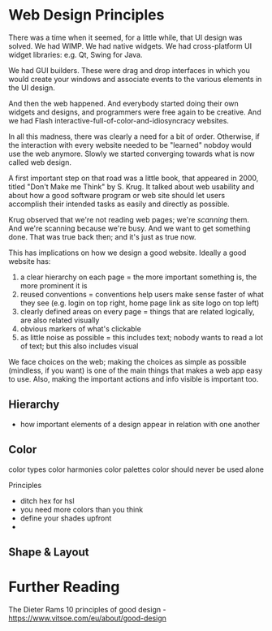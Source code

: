# Web Design Principles

There was a time when it seemed, for a little while, that UI design was solved.
We had WIMP. We had native widgets. We had cross-platform UI widget libraries: e.g. Qt, Swing for Java. 

We had GUI builders. These were drag and drop interfaces in which you would create your windows and associate events to the various elements in the UI design. 

And then the web happened. And everybody started doing their own widgets and designs, and programmers were free again to be creative. And we had Flash interactive-full-of-color-and-idiosyncracy websites. 


In all this madness, there was clearly a need for a bit of order. Otherwise, if the interaction with every website needed to be "learned" nobdoy would use the web anymore. Slowly we started converging towards what is now called web design. 

A first important step on that road was a little book, that appeared in 2000, titled "Don't Make me Think" by S. Krug. It talked about web usability and about how a good software program or web site should let users accomplish their intended tasks as easily and directly as possible. 

Krug observed that we're not reading web pages; we're *scanning* them. And we're scanning because we're busy. And we want to get something done. That was true back then; and it's just as true now. 

This has implications on how we design a good website. Ideally a good website has: 

1. a clear hierarchy on each page = the more important something is, the more prominent it is
2. reused conventions = conventions help users make sense faster of what they see (e.g. login on top right, home page link as site logo on top left)
3. clearly defined areas on every page = things that are related logically, are also related visually
4. obvious markers of what's clickable
5. as little noise as possible = this includes text; nobody wants to read a lot of text; but this also includes visual 

We face choices on the web; making the choices as simple as possible (mindless, if you want) is one of the main things that makes a web app easy to use. Also, making the important actions and info visible is important too.


## Hierarchy
- how important elements of a design appear in relation with one another




## Color
color types
color harmonies
color palettes
color should never be used alone

Principles
- ditch hex for hsl
- you need more colors than you think
- define your shades upfront
- 


## Shape & Layout



# Further Reading

The Dieter Rams 10 principles of good design - https://www.vitsoe.com/eu/about/good-design



